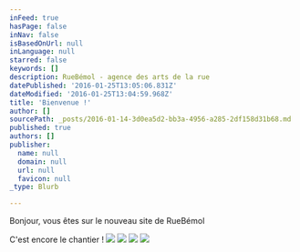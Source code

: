```yaml
---
inFeed: true
hasPage: false
inNav: false
isBasedOnUrl: null
inLanguage: null
starred: false
keywords: []
description: RueBémol - agence des arts de la rue
datePublished: '2016-01-25T13:05:06.831Z'
dateModified: '2016-01-25T13:04:59.968Z'
title: 'Bienvenue !'
author: []
sourcePath: _posts/2016-01-14-3d0ea5d2-bb3a-4956-a285-2df158d31b68.md
published: true
authors: []
publisher:
  name: null
  domain: null
  url: null
  favicon: null
_type: Blurb

---
```

Bonjour, vous êtes sur le nouveau site de RueBémol

C'est encore le chantier !
![](https://the-grid-user-content.s3-us-west-2.amazonaws.com/d98098c6-febf-4ed8-be03-4946dd18b727.jpg)
![](https://the-grid-user-content.s3-us-west-2.amazonaws.com/1d1f9612-2c25-4472-abb3-41363b04b48f.jpg)
![](https://the-grid-user-content.s3-us-west-2.amazonaws.com/833be83f-a4fe-494e-8cbf-20b239f3b2d7.jpg)
![](https://the-grid-user-content.s3-us-west-2.amazonaws.com/d594ba77-bb45-4a58-a1c1-34d5866a45d2.jpg)